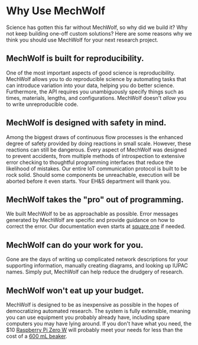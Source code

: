 # Why Use MechWolf

Science has gotten this far without MechWolf, so why did we build it? Why not
keep building one-off custom solutions? Here are some reasons why we think you
should use MechWolf for your next research project.

## MechWolf is built for reproducibility.

One of the most important aspects of good science is reproducibility. MechWolf
allows you to do reproducible science by automating tasks that can introduce
variation into your data, helping you do better science. Furthermore, the API
requires you unambiguously specify things such as times, materials, lengths, and
configurations. MechWolf doesn't *allow* you to write unreproducible code.

## MechWolf is designed with safety in mind.

Among the biggest draws of continuous flow processes is the enhanced degree of
safety provided by doing reactions in small scale. However, these reactions can
still be dangerous. Every aspect of MechWolf was designed to prevent accidents,
from multiple methods of introspection to extensive error checking to thoughtful
programming interfaces that reduce the likelihood of mistakes. Our entire IoT
communication protocol is built to be rock solid. Should some components be
unreachable, execution will be aborted before it even starts. Your EH&S
department will thank you.

## MechWolf takes the "pro" out of programming.

We built MechWolf to be as approachable as possible. Error messages generated by
MechWolf are specific and provide guidance on how to correct the error. Our
documentation even starts at [square one](../guide/gentle_intro) if
needed.

## MechWolf can do your work for you.

Gone are the days of writing up complicated network descriptions for your
supporting information, manually creating diagrams, and looking up IUPAC names.
Simply put, MechWolf can help reduce the drudgery of research.

## MechWolf won't eat up your budget.

MechWolf is designed to be as inexpensive as possible in the hopes of democratizing automated research.
The system is fully extensible, meaning you can use equipment you probably already have, including spare computers you may have lying around.
If you don't have what you need, the $10 [Raspberry Pi Zero W](https://www.adafruit.com/category/933) will probably meet your needs for less than the cost of a [600 mL beaker](https://www.sciencecompany.com/Pyrex-Beaker-600ml-P6186.aspx).
